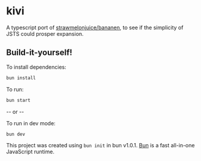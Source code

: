 # kivi
A typescript port of [strawmelonjuice/bananen](https://github.com/strawmelonjuice/bananen), to see if the simplicity of JSTS could prosper expansion.

## Build-it-yourself!

To install dependencies:

```bash
bun install
```

To run:

```bash
bun start
```
-- or --

To run in dev mode:

```bash
bun dev
```

This project was created using `bun init` in bun v1.0.1. [Bun](https://bun.sh) is a fast all-in-one JavaScript runtime.
